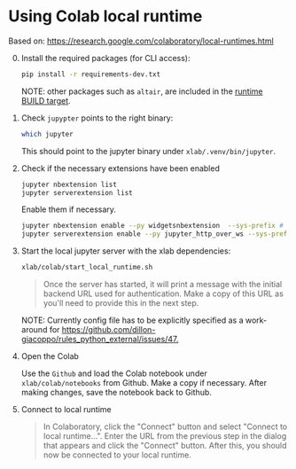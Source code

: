 # Using Colab local runtime

Based on: <https://research.google.com/colaboratory/local-runtimes.html>

0. Install the required packages (for CLI access):

    ```sh
    pip install -r requirements-dev.txt
    ```

    NOTE: other packages such as `altair`, are included in the [runtime BUILD target](./BUILD).

1. Check `jupypter` points to the right binary:

    ```sh
    which jupyter
    ```

    This should point to the jupyter binary under `xlab/.venv/bin/jupyter`.

2. Check if the necessary extensions have been enabled

    ```sh
    jupyter nbextension list
    jupyter serverextension list
    ```

    Enable them if necessary.

    ```sh
    jupyter nbextension enable --py widgetsnbextension  --sys-prefix # for ipywidgets
    jupyter serverextension enable --py jupyter_http_over_ws --sys-prefix
    ```

3. Start the local jupyter server with the xlab dependencies:

    ```sh
    xlab/colab/start_local_runtime.sh
    ```

    > Once the server has started, it will print a message with the initial backend URL used for authentication. Make a copy of this URL as you'll need to provide this in the next step.

    NOTE: Currently config file has to be explicitly specified as a work-around for <https://github.com/dillon-giacoppo/rules_python_external/issues/47.>

4. Open the Colab

    Use the `Github` and load the Colab notebook under `xlab/colab/notebooks` from Github. Make a copy if necessary. After making changes, save the notebook back to Github.

5. Connect to local runtime

    > In Colaboratory, click the "Connect" button and select "Connect to local runtime...". Enter the URL from the previous step in the dialog that appears and click the "Connect" button. After this, you should now be connected to your local runtime.
